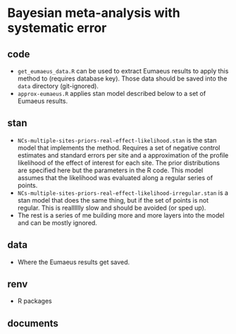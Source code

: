 # Bayesian meta-analysis with systematic error

## code

- `get_eumaeus_data.R` can be used to extract Eumaeus results to apply this method to (requires database key). Those data should be saved into the `data` directory (git-ignored). 
- `approx-eumaeus.R` applies stan model described below to a set of Eumaeus results. 

## stan

- `NCs-multiple-sites-priors-real-effect-likelihood.stan` is the stan model that implements the method. Requires a set of negative control estimates and standard errors per site and a approximation of the profile likelihood of the effect of interest for each site. The prior distributions are specified here but the parameters in the R code. This model assumes that the likelihood was evaluated along a regular series of points.
- `NCs-multiple-sites-priors-real-effect-likelihood-irregular.stan` is a stan model that does the same thing, but if the set of points is not regular. This is realllllly slow and should be avoided (or sped up).
- The rest is a series of me building more and more layers into the model and can be mostly ignored.

## data

- Where the Eumaeus results get saved.

## renv

- R packages

## documents